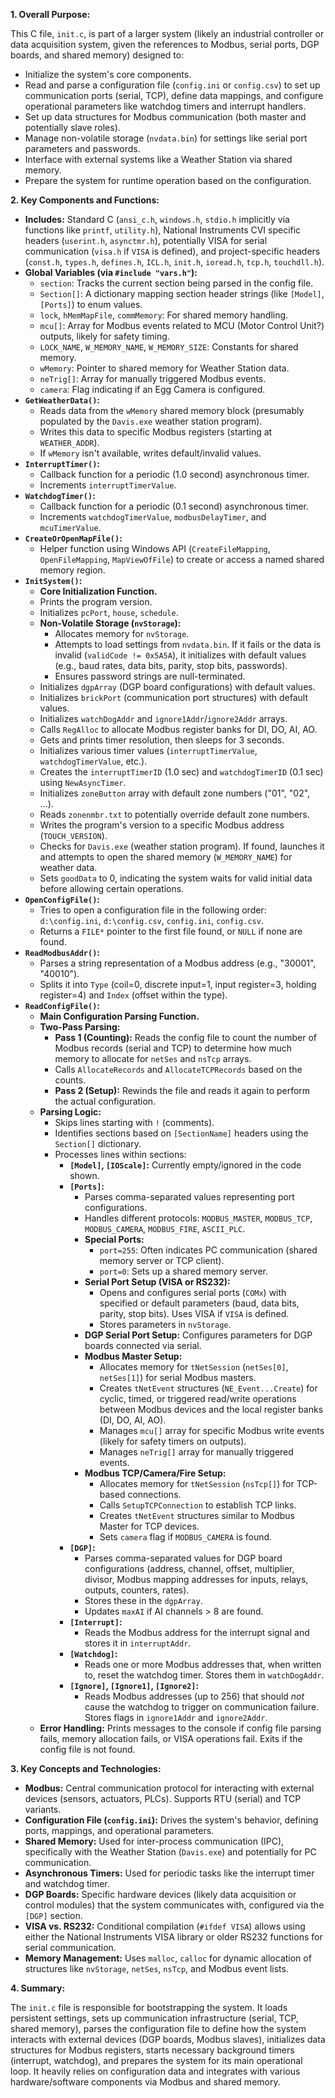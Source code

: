 

**1. Overall Purpose:**

This C file, `init.c`, is part of a larger system (likely an industrial controller or data acquisition system, given the references to Modbus, serial ports, DGP boards, and shared memory) designed to:
*   Initialize the system's core components.
*   Read and parse a configuration file (`config.ini` or `config.csv`) to set up communication ports (serial, TCP), define data mappings, and configure operational parameters like watchdog timers and interrupt handlers.
*   Set up data structures for Modbus communication (both master and potentially slave roles).
*   Manage non-volatile storage (`nvdata.bin`) for settings like serial port parameters and passwords.
*   Interface with external systems like a Weather Station via shared memory.
*   Prepare the system for runtime operation based on the configuration.

**2. Key Components and Functions:**

*   **Includes:** Standard C (`ansi_c.h`, `windows.h`, `stdio.h` implicitly via functions like `printf`, `utility.h`), National Instruments CVI specific headers (`userint.h`, `asynctmr.h`), potentially VISA for serial communication (`visa.h` if `VISA` is defined), and project-specific headers (`const.h`, `types.h`, `defines.h`, `ICL.h`, `init.h`, `ioread.h`, `tcp.h`, `touchdll.h`).
*   **Global Variables (via `#include "vars.h"`):**
    *   `section`: Tracks the current section being parsed in the config file.
    *   `Section[]`: A dictionary mapping section header strings (like `[Model]`, `[Ports]`) to enum values.
    *   `lock`, `hMemMapFile`, `commMemory`: For shared memory handling.
    *   `mcu[]`: Array for Modbus events related to MCU (Motor Control Unit?) outputs, likely for safety timing.
    *   `LOCK_NAME`, `W_MEMORY_NAME`, `W_MEMORY_SIZE`: Constants for shared memory.
    *   `wMemory`: Pointer to shared memory for Weather Station data.
    *   `neTrig[]`: Array for manually triggered Modbus events.
    *   `camera`: Flag indicating if an Egg Camera is configured.
*   **`GetWeatherData()`:**
    *   Reads data from the `wMemory` shared memory block (presumably populated by the `Davis.exe` weather station program).
    *   Writes this data to specific Modbus registers (starting at `WEATHER_ADDR`).
    *   If `wMemory` isn't available, writes default/invalid values.
*   **`InterruptTimer()`:**
    *   Callback function for a periodic (1.0 second) asynchronous timer.
    *   Increments `interruptTimerValue`.
*   **`WatchdogTimer()`:**
    *   Callback function for a periodic (0.1 second) asynchronous timer.
    *   Increments `watchdogTimerValue`, `modbusDelayTimer`, and `mcuTimerValue`.
*   **`CreateOrOpenMapFile()`:**
    *   Helper function using Windows API (`CreateFileMapping`, `OpenFileMapping`, `MapViewOfFile`) to create or access a named shared memory region.
*   **`InitSystem()`:**
    *   **Core Initialization Function.**
    *   Prints the program version.
    *   Initializes `pcPort`, `house`, `schedule`.
    *   **Non-Volatile Storage (`nvStorage`):**
        *   Allocates memory for `nvStorage`.
        *   Attempts to load settings from `nvdata.bin`. If it fails or the data is invalid (`validCode != 0x5A5A`), it initializes with default values (e.g., baud rates, data bits, parity, stop bits, passwords).
        *   Ensures password strings are null-terminated.
    *   Initializes `dgpArray` (DGP board configurations) with default values.
    *   Initializes `brickPort` (communication port structures) with default values.
    *   Initializes `watchDogAddr` and `ignore1Addr`/`ignore2Addr` arrays.
    *   Calls `RegAlloc` to allocate Modbus register banks for DI, DO, AI, AO.
    *   Gets and prints timer resolution, then sleeps for 3 seconds.
    *   Initializes various timer values (`interruptTimerValue`, `watchdogTimerValue`, etc.).
    *   Creates the `interruptTimerID` (1.0 sec) and `watchdogTimerID` (0.1 sec) using `NewAsyncTimer`.
    *   Initializes `zoneButton` array with default zone numbers ("01", "02", ...).
    *   Reads `zonenmbr.txt` to potentially override default zone numbers.
    *   Writes the program's version to a specific Modbus address (`TOUCH_VERSION`).
    *   Checks for `Davis.exe` (weather station program). If found, launches it and attempts to open the shared memory (`W_MEMORY_NAME`) for weather data.
    *   Sets `goodData` to 0, indicating the system waits for valid initial data before allowing certain operations.
*   **`OpenConfigFile()`:**
    *   Tries to open a configuration file in the following order: `d:\config.ini`, `d:\config.csv`, `config.ini`, `config.csv`.
    *   Returns a `FILE*` pointer to the first file found, or `NULL` if none are found.
*   **`ReadModbusAddr()`:**
    *   Parses a string representation of a Modbus address (e.g., "30001", "40010").
    *   Splits it into `Type` (coil=0, discrete input=1, input register=3, holding register=4) and `Index` (offset within the type).
*   **`ReadConfigFile()`:**
    *   **Main Configuration Parsing Function.**
    *   **Two-Pass Parsing:**
        *   **Pass 1 (Counting):** Reads the config file to count the number of Modbus records (serial and TCP) to determine how much memory to allocate for `netSes` and `nsTcp` arrays.
        *   Calls `AllocateRecords` and `AllocateTCPRecords` based on the counts.
        *   **Pass 2 (Setup):** Rewinds the file and reads it again to perform the actual configuration.
    *   **Parsing Logic:**
        *   Skips lines starting with `!` (comments).
        *   Identifies sections based on `[SectionName]` headers using the `Section[]` dictionary.
        *   Processes lines within sections:
            *   **`[Model]`, `[IOScale]`:** Currently empty/ignored in the code shown.
            *   **`[Ports]`:**
                *   Parses comma-separated values representing port configurations.
                *   Handles different protocols: `MODBUS_MASTER`, `MODBUS_TCP`, `MODBUS_CAMERA`, `MODBUS_FIRE`, `ASCII_PLC`.
                *   **Special Ports:**
                    *   `port=255`: Often indicates PC communication (shared memory server or TCP client).
                    *   `port=0`: Sets up a shared memory server.
                *   **Serial Port Setup (VISA or RS232):**
                    *   Opens and configures serial ports (`COMx`) with specified or default parameters (baud, data bits, parity, stop bits). Uses VISA if `VISA` is defined.
                    *   Stores parameters in `nvStorage`.
                *   **DGP Serial Port Setup:** Configures parameters for DGP boards connected via serial.
                *   **Modbus Master Setup:**
                    *   Allocates memory for `tNetSession` (`netSes[0]`, `netSes[1]`) for serial Modbus masters.
                    *   Creates `tNetEvent` structures (`NE_Event...Create`) for cyclic, timed, or triggered read/write operations between Modbus devices and the local register banks (DI, DO, AI, AO).
                    *   Manages `mcu[]` array for specific Modbus write events (likely for safety timers on outputs).
                    *   Manages `neTrig[]` array for manually triggered events.
                *   **Modbus TCP/Camera/Fire Setup:**
                    *   Allocates memory for `tNetSession` (`nsTcp[]`) for TCP-based connections.
                    *   Calls `SetupTCPConnection` to establish TCP links.
                    *   Creates `tNetEvent` structures similar to Modbus Master for TCP devices.
                    *   Sets `camera` flag if `MODBUS_CAMERA` is found.
            *   **`[DGP]`:**
                *   Parses comma-separated values for DGP board configurations (address, channel, offset, multiplier, divisor, Modbus mapping addresses for inputs, relays, outputs, counters, rates).
                *   Stores these in the `dgpArray`.
                *   Updates `maxAI` if AI channels > 8 are found.
            *   **`[Interrupt]`:**
                *   Reads the Modbus address for the interrupt signal and stores it in `interruptAddr`.
            *   **`[Watchdog]`:**
                *   Reads one or more Modbus addresses that, when written to, reset the watchdog timer. Stores them in `watchDogAddr`.
            *   **`[Ignore]`, `[Ignore1]`, `[Ignore2]`:**
                *   Reads Modbus addresses (up to 256) that should *not* cause the watchdog to trigger on communication failure. Stores flags in `ignore1Addr` and `ignore2Addr`.
    *   **Error Handling:** Prints messages to the console if config file parsing fails, memory allocation fails, or VISA operations fail. Exits if the config file is not found.

**3. Key Concepts and Technologies:**

*   **Modbus:** Central communication protocol for interacting with external devices (sensors, actuators, PLCs). Supports RTU (serial) and TCP variants.
*   **Configuration File (`config.ini`):** Drives the system's behavior, defining ports, mappings, and operational parameters.
*   **Shared Memory:** Used for inter-process communication (IPC), specifically with the Weather Station (`Davis.exe`) and potentially for PC communication.
*   **Asynchronous Timers:** Used for periodic tasks like the interrupt timer and watchdog timer.
*   **DGP Boards:** Specific hardware devices (likely data acquisition or control modules) that the system communicates with, configured via the `[DGP]` section.
*   **VISA vs. RS232:** Conditional compilation (`#ifdef VISA`) allows using either the National Instruments VISA library or older RS232 functions for serial communication.
*   **Memory Management:** Uses `malloc`, `calloc` for dynamic allocation of structures like `nvStorage`, `netSes`, `nsTcp`, and Modbus event lists.

**4. Summary:**

The `init.c` file is responsible for bootstrapping the system. It loads persistent settings, sets up communication infrastructure (serial, TCP, shared memory), parses the configuration file to define how the system interacts with external devices (DGP boards, Modbus slaves), initializes data structures for Modbus registers, starts necessary background timers (interrupt, watchdog), and prepares the system for its main operational loop. It heavily relies on configuration data and integrates with various hardware/software components via Modbus and shared memory.